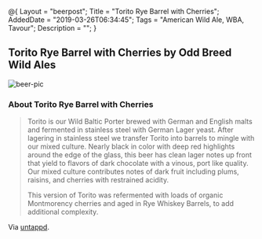 @{
 Layout = "beerpost";
 Title = "Torito Rye Barrel with Cherries";
 AddedDate = "2019-03-26T06:34:45";
 Tags = "American Wild Ale, WBA, Tavour";
 Description = "";
 }
 

## Torito Rye Barrel with Cherries by Odd Breed Wild Ales

![beer-pic]

### About Torito Rye Barrel with Cherries

> Torito is our Wild Baltic Porter brewed with German and English malts and fermented in stainless steel with German Lager yeast. After lagering in stainless steel we transfer Torito into barrels to mingle with our mixed culture. Nearly black in color with deep red highlights around the edge of the glass, this beer has clean lager notes up front that yield to flavors of dark chocolate with a vinous, port like quality. Our mixed culture contributes notes of dark fruit including plums, raisins, and cherries with restrained acidity.
>
> This version of Torito was refermented with loads of organic Montmorency cherries and aged in Rye Whiskey Barrels, to add additional complexity.

Via [untappd][untappd-url].

[untappd-url]: <https://untappd.com//b/odd-breed-wild-ales-torito-rye-barrel-with-cherries/2845814>
[beer-pic]: https://jasonpowley.com/assets/img/2019-03-26-torito-rye-barrel-with-cherries.jpeg "Torito Rye Barrel with Cherries by Odd Breed Wild Ales"
